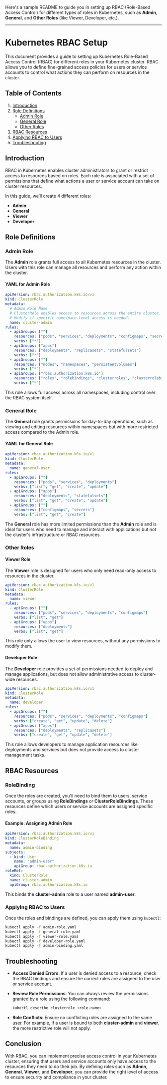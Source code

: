 Here's a sample README to guide you in setting up RBAC (Role-Based Access Control) for different types of roles in Kubernetes, such as **Admin**, **General**, and **Other Roles** (like Viewer, Developer, etc.).

---

# Kubernetes RBAC Setup

This document provides a guide to setting up Kubernetes Role-Based Access Control (RBAC) for different roles in your Kubernetes cluster. RBAC allows you to define fine-grained access policies for users or service accounts to control what actions they can perform on resources in the cluster.

## Table of Contents

1. [Introduction](#introduction)
2. [Role Definitions](#role-definitions)
   - [Admin Role](#admin-role)
   - [General Role](#general-role)
   - [Other Roles](#other-roles)
3. [RBAC Resources](#rbac-resources)
4. [Applying RBAC to Users](#applying-rbac-to-users)
5. [Troubleshooting](#troubleshooting)

## Introduction

RBAC in Kubernetes enables cluster administrators to grant or restrict access to resources based on roles. Each role is associated with a set of permissions that define what actions a user or service account can take on cluster resources.

In this guide, we’ll create 4 different roles:
- **Admin**
- **General**
- **Viewer**
- **Developer**

## Role Definitions

### Admin Role

The **Admin** role grants full access to all Kubernetes resources in the cluster. Users with this role can manage all resources and perform any action within the cluster.

#### YAML for Admin Role

```yaml
apiVersion: rbac.authorization.k8s.io/v1
kind: ClusterRole
metadata:
  # Admin Role Name
  # ClusterRole enables access to resources across the entire cluster.
  # Modify if specific namespace-level access is needed.
  name: cluster-admin
rules:
  - apiGroups: [""]
    resources: ["pods", "services", "deployments", "configmaps", "secrets"]
    verbs: ["*"]
  - apiGroups: ["apps"]
    resources: ["deployments", "replicasets", "statefulsets"]
    verbs: ["*"]
  - apiGroups: [""]
    resources: ["nodes", "namespaces", "persistentvolumes"]
    verbs: ["*"]
  - apiGroups: ["rbac.authorization.k8s.io"]
    resources: ["roles", "rolebindings", "clusterroles", "clusterrolebindings"]
    verbs: ["*"]
```

This role allows full access across all namespaces, including control over the RBAC system itself.

### General Role

The **General** role grants permissions for day-to-day operations, such as viewing and editing resources within namespaces but with more restricted access compared to the Admin role.

#### YAML for General Role

```yaml
apiVersion: rbac.authorization.k8s.io/v1
kind: ClusterRole
metadata:
  name: general-user
rules:
  - apiGroups: [""]
    resources: ["pods", "services", "deployments"]
    verbs: ["list", "get", "create", "update"]
  - apiGroups: ["apps"]
    resources: ["deployments", "statefulsets"]
    verbs: ["list", "get", "create", "update"]
  - apiGroups: [""]
    resources: ["configmaps", "secrets"]
    verbs: ["list", "get", "create"]
```

The **General** role has more limited permissions than the **Admin** role and is ideal for users who need to manage and interact with applications but not the cluster's infrastructure or RBAC resources.

### Other Roles

#### Viewer Role

The **Viewer** role is designed for users who only need read-only access to resources in the cluster.

```yaml
apiVersion: rbac.authorization.k8s.io/v1
kind: ClusterRole
metadata:
  name: viewer
rules:
  - apiGroups: [""]
    resources: ["pods", "services", "deployments", "configmaps"]
    verbs: ["list", "get"]
  - apiGroups: ["apps"]
    resources: ["deployments"]
    verbs: ["list", "get"]
```

This role only allows the user to view resources, without any permissions to modify them.

#### Developer Role

The **Developer** role provides a set of permissions needed to deploy and manage applications, but does not allow administrative access to cluster-wide resources.

```yaml
apiVersion: rbac.authorization.k8s.io/v1
kind: ClusterRole
metadata:
  name: developer
rules:
  - apiGroups: [""]
    resources: ["pods", "services", "deployments", "configmaps"]
    verbs: ["create", "get", "update", "delete"]
  - apiGroups: ["apps"]
    resources: ["deployments", "replicasets"]
    verbs: ["create", "get", "update", "delete"]
```

This role allows developers to manage application resources like deployments and services but does not provide access to cluster management tasks.

## RBAC Resources

### RoleBinding

Once the roles are created, you'll need to bind them to users, service accounts, or groups using **RoleBindings** or **ClusterRoleBindings**. These resources define which users or service accounts are assigned specific roles.

#### Example: Assigning Admin Role

```yaml
apiVersion: rbac.authorization.k8s.io/v1
kind: ClusterRoleBinding
metadata:
  name: admin-binding
subjects:
  - kind: User
    name: "admin-user"
    apiGroup: rbac.authorization.k8s.io
roleRef:
  kind: ClusterRole
  name: cluster-admin
  apiGroup: rbac.authorization.k8s.io
```

This binds the **cluster-admin** role to a user named **admin-user**.

### Applying RBAC to Users

Once the roles and bindings are defined, you can apply them using `kubectl`:

```bash
kubectl apply -f admin-role.yaml
kubectl apply -f general-role.yaml
kubectl apply -f viewer-role.yaml
kubectl apply -f developer-role.yaml
kubectl apply -f admin-binding.yaml
```

## Troubleshooting

- **Access Denied Errors**: If a user is denied access to a resource, check the RBAC bindings and ensure the correct roles are assigned to the user or service account.
  
- **Review Role Permissions**: You can always review the permissions granted by a role using the following command:

  ```bash
  kubectl describe clusterrole <role-name>
  ```

- **Role Conflicts**: Ensure no conflicting roles are assigned to the same user. For example, if a user is bound to both **cluster-admin** and **viewer**, the more restrictive role will not apply.

## Conclusion

With RBAC, you can implement precise access control in your Kubernetes cluster, ensuring that users and service accounts only have access to the resources they need to do their job. By defining roles such as **Admin**, **General**, **Viewer**, and **Developer**, you can provide the right level of access to ensure security and compliance in your cluster.

